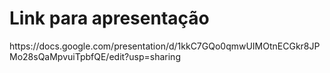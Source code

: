 <h1> Link para apresentação </h1>
https://docs.google.com/presentation/d/1kkC7GQo0qmwUIMOtnECGkr8JPMo28sQaMpvuiTpbfQE/edit?usp=sharing
